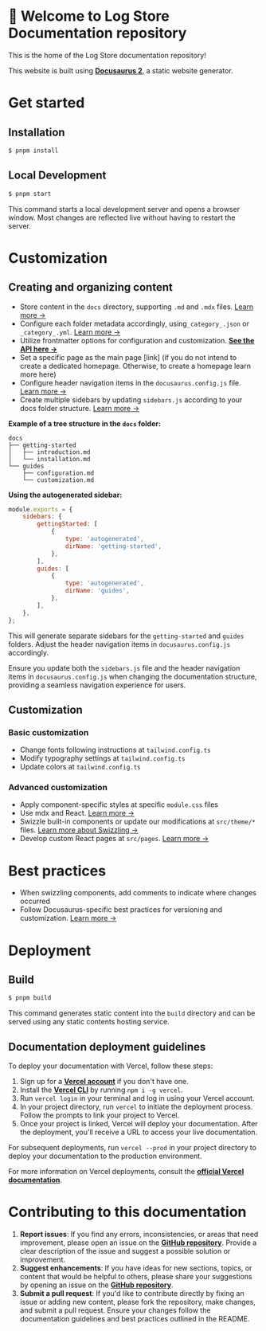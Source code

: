 # 📖 **Welcome to Log Store Documentation repository**

This is the home of the Log Store documentation repository!

This website is built using **[Docusaurus 2](https://docusaurus.io/)**, a static website generator.

# Get started

## Installation

```sh
$ pnpm install

```

## Local Development

```sh
$ pnpm start
```

This command starts a local development server and opens a browser window. Most changes are reflected live without having to restart the server.

# **Customization**

## Creating and organizing content

- Store content in the `docs` directory, supporting `.md` and `.mdx` files. [Learn more →](https://docusaurus.io/docs/create-doc)
- Configure each folder metadata accordingly, using`_category_.json` or `_category_.yml`. [Learn more →](https://docusaurus.io/docs/sidebar/autogenerated#category-item-metadata)
- Utilize frontmatter options for configuration and customization. **[See the API here →](https://docusaurus.io/docs/api/plugins/@docusaurus/plugin-content-docs#markdown-front-matter)**
- Set a specific page as the main page [link] (if you do not intend to create a dedicated homepage. Otherwise, to create a homepage learn more here)
- Configure header navigation items in the `docusaurus.config.js` file. [Learn more →](https://docusaurus.io/docs/docs-multi-instance#docs-navbar-items)
- Create multiple sidebars by updating `sidebars.js` according to your docs folder structure. [Learn more →](https://docusaurus.io/docs/sidebar/multiple-sidebars)

**Example of a tree structure in the `docs` folder:**

```
docs
├── getting-started
│   ├── introduction.md
│   └── installation.md
└── guides
    ├── configuration.md
    └── customization.md

```

**Using the autogenerated sidebar:**

```js
module.exports = {
	sidebars: {
		gettingStarted: [
			{
				type: 'autogenerated',
				dirName: 'getting-started',
			},
		],
		guides: [
			{
				type: 'autogenerated',
				dirName: 'guides',
			},
		],
	},
};
```

This will generate separate sidebars for the `getting-started` and `guides` folders. Adjust the header navigation items in `docusaurus.config.js` accordingly.

Ensure you update both the `sidebars.js` file and the header navigation items in `docusaurus.config.js` when changing the documentation structure, providing a seamless navigation experience for users.

## Customization

### Basic customization

- Change fonts following instructions at `tailwind.config.ts`
- Modify typography settings at `tailwind.config.ts`
- Update colors at `tailwind.config.ts`

### Advanced customization

- Apply component-specific styles at specific `module.css` files
- Use mdx and React. [Learn more →](https://docusaurus.io/docs/markdown-features/react)
- Swizzle built-in components or update our modifications at `src/theme/*` files. [Learn more about Swizzling →](https://docusaurus.io/docs/swizzling)
- Develop custom React pages at `src/pages`. [Learn more →](https://docusaurus.io/docs/creating-pages#add-a-react-page)

# Best practices

- When swizzling components, add comments to indicate where changes occurred
- Follow Docusaurus-specific best practices for versioning and customization. [Learn more →](https://docusaurus.io/docs/versioning#recommended-practices)

# Deployment

## Build

```sh
$ pnpm build
```

This command generates static content into the `build` directory and can be served using any static contents hosting service.

## Documentation d**eployment guidelines**

To deploy your documentation with Vercel, follow these steps:

1. Sign up for a **[Vercel account](https://vercel.com/signup)** if you don't have one.
2. Install the **[Vercel CLI](https://vercel.com/download)** by running `npm i -g vercel`.
3. Run `vercel login` in your terminal and log in using your Vercel account.
4. In your project directory, run `vercel` to initiate the deployment process. Follow the prompts to link your project to Vercel.
5. Once your project is linked, Vercel will deploy your documentation. After the deployment, you'll receive a URL to access your live documentation.

For subsequent deployments, run `vercel --prod` in your project directory to deploy your documentation to the production environment.

For more information on Vercel deployments, consult the **[official Vercel documentation](https://vercel.com/docs)**.

# Contributing to this documentation

1. **Report issues**: If you find any errors, inconsistencies, or areas that need improvement, please open an issue on the **[GitHub repository](https://github.com/usherlabs/logstore/issues)**. Provide a clear description of the issue and suggest a possible solution or improvement.
2. **Suggest enhancements**: If you have ideas for new sections, topics, or content that would be helpful to others, please share your suggestions by opening an issue on the **[GitHub repository](https://github.com/usherlabs/logstore/issues)**.
3. **Submit a pull request**: If you'd like to contribute directly by fixing an issue or adding new content, please fork the repository, make changes, and submit a pull request. Ensure your changes follow the documentation guidelines and best practices outlined in the README.
